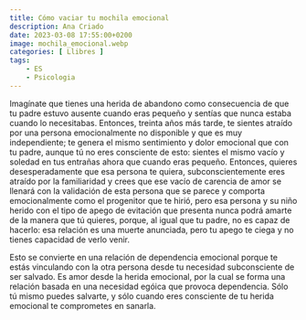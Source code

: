 ```yaml
---
title: Cómo vaciar tu mochila emocional
description: Ana Criado
date: 2023-03-08 17:55:00+0200
image: mochila_emocional.webp
categories: [ Llibres ]
tags:
    - ES
    - Psicologia
---
```


Imagínate que tienes una herida de abandono como consecuencia de que tu padre estuvo ausente cuando eras pequeño y sentías que nunca estaba cuando lo necesitabas. Entonces, treinta años más tarde, te sientes atraído por una persona emocionalmente no disponible y que es muy independiente; te genera el mismo sentimiento y dolor emocional que con tu padre, aunque tú no eres consciente de esto: sientes el mismo vacío y soledad en tus entrañas ahora que cuando eras pequeño. Entonces, quieres desesperadamente que esa persona te quiera, subconscientemente eres atraído por la familiaridad y crees que ese vacío de carencia de amor se llenará con la validación de esta persona que se parece y comporta emocionalmente como el progenitor que te hirió, pero esa persona y su niño herido con el tipo de apego de evitación que presenta nunca podrá amarte de la manera que tú quieres, porque, al igual que tu padre, no es capaz de hacerlo: esa relación es una muerte anunciada, pero tu apego te ciega y no tienes capacidad de verlo venir.

Esto se convierte en una relación de dependencia emocional porque te estás vinculando con la otra persona desde tu necesidad subconsciente de ser salvado. Es amor desde la herida emocional, por la cual se forma una relación basada en una necesidad egóica que provoca dependencia. Sólo tú mismo puedes salvarte, y sólo cuando eres consciente de tu herida emocional te comprometes en sanarla.
